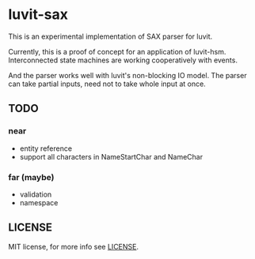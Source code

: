 # luvit-sax

This is an experimental implementation of SAX parser for luvit.

Currently, this is a proof of concept for an application of luvit-hsm.
Interconnected state machines are working cooperatively with events.

And the parser works well with luvit's non-blocking IO model.
The parser can take partial inputs, need not to take whole input at once.

## TODO
### near
* entity reference
* support all characters in NameStartChar and NameChar

### far (maybe)
* validation
* namespace

## LICENSE

MIT license, for more info see [LICENSE](https://raw.github.com/hnakamur/luvit-sax/master/LICENSE).
